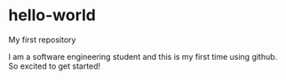 # hello-world
My first repository

I am a software engineering student and this is my first time using github. So excited to get started!
